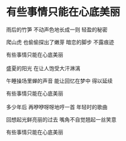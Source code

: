 # 有些事情只能在心底美丽

雨后的竹笋 不动声色地长成一则 轻盈的秘密

爬山虎 也偷偷探出了嫩芽 暗恋的脚步 不露痕迹

有些事情只能在心底美丽
<br>
<br>
盛夏的阳光 在让人饱受大汗淋漓

午睡操场里蝉的声音 能让回忆在梦中 得以延续

有些事情只能在心底美丽
<br>
<br>
多少年后 再咿咿呀呀地哼一首 年轻时的歌曲

回想起光鲜亮丽的过去 嘴角不自觉翘起一丝笑意

有些事情只能在心底美丽

